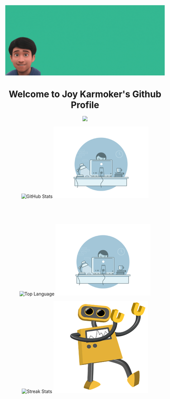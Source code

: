 <div align="center">
  <img alt="Banner" src="JoyKarmokerBanner.gif" />
</div>

<p>
	<h1 align = 'center'> Welcome to Joy Karmoker's Github Profile</h1>
	<p align='center'>
  	<img src="https://readme-typing-svg.herokuapp.com/?lines=Full-stack%20web%20and%20game%20developer;Newbie%20Deep%20Learning%20Reasearcher;Always%20learning%20new%20things;Making%20the%20world%20a%20better%20place&font=Fira%20Code&center=true&width=440&height=45&color=4c8eda&vCenter=true&size=22&pause=1000">
  </p>
</p>


<p align="center">
  <img alt = "GitHub Stats" src="https://github-readme-stats.vercel.app/api?username=JoyKarmoker&show_icons=true&theme=github_dark&count_private=true&custom_title=My%20Track%20Record📊"/>
  <img height="225px" width="300px" src="programmer.gif"/>
</p>


<br/>
<br/>
<br/>
<p align="center">
	<img width = "500px"  alt = "Top Language" src="https://github-readme-stats.vercel.app/api/top-langs/?username=JoyKarmoker&theme=github_dark&layout=compact&langs_count=4&custom_title=Most%20Used💻"/>
	<img height="225px" width="300px" src="programmer.gif"/>
</p>


<p align="center" class="mb-6">
	<img width = "500px" alt = "Streak Stats" src="https://github-readme-streak-stats.herokuapp.com/?user=joykarmoker&theme=github-dark" alt="joykarmoker" />
	<img width = "300px" height="290px" src="robot.gif"/>
</p>

